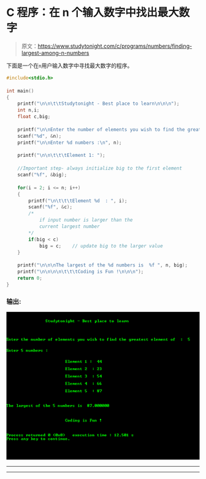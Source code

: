 # C 程序：在 n 个输入数字中找出最大数字

> 原文：<https://www.studytonight.com/c/programs/numbers/finding-largest-among-n-numbers>

下面是一个在`n`用户输入数字中寻找最大数字的程序。

```cpp
#include<stdio.h>

int main()
{
    printf("\n\n\t\tStudytonight - Best place to learn\n\n\n");
    int n,i;
    float c,big;

    printf("\n\nEnter the number of elements you wish to find the greatest element of: ");
    scanf("%d", &n);
    printf("\n\nEnter %d numbers :\n", n);

    printf("\n\n\t\t\tElement 1: ");

    //Important step- always initialize big to the first element
    scanf("%f", &big);

    for(i = 2; i <= n; i++)
    {
        printf("\n\t\t\tElement %d  : ", i);
        scanf("%f", &c);
        /* 
            if input number is larger than the 
            current largest number
        */
        if(big < c)  
            big = c;    // update big to the larger value
    }

    printf("\n\n\nThe largest of the %d numbers is  %f ", n, big);
    printf("\n\n\n\n\t\t\tCoding is Fun !\n\n\n");
    return 0;
}
```

### 输出:

![Finding Largest among N Numbers](img/07af1280a5f04aaac83a6aab9ca934bf.png)

* * *

* * *